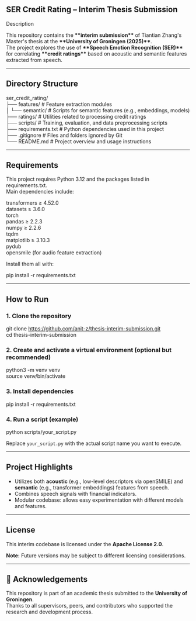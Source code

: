 ## **SER Credit Rating – Interim Thesis Submission**

Description

This repository contains the **\*\*interim submission\*\*** of Tiantian Zhang's Master's thesis at the **\*\*University of Groningen (2025)\*\***.    
The project explores the use of **\*\*Speech Emotion Recognition (SER)\*\*** for correlating **\*\*credit ratings\*\*** based on acoustic and semantic features extracted from speech.

---
## **Directory Structure**

ser\_credit\_rating/  
 ├── features/ \# Feature extraction modules  
 │ └── semantic/ \# Scripts for semantic features (e.g., embeddings, models)  
 ├── ratings/ \# Utilities related to processing credit ratings  
 ├── scripts/ \# Training, evaluation, and data preprocessing scripts  
 ├── requirements.txt \# Python dependencies used in this project  
 ├── .gitignore \# Files and folders ignored by Git  
 └── README.md \# Project overview and usage instructions


---

## **Requirements**

This project requires Python 3.12 and the packages listed in requirements.txt.    
Main dependencies include:

transformers ≥ 4.52.0  
datasets ≥ 3.6.0  
torch  
pandas ≥ 2.2.3  
numpy ≥ 2.2.6  
tqdm  
matplotlib ≥ 3.10.3  
pydub  
opensmile (for audio feature extraction)

Install them all with:

pip install \-r requirements.txt

---

## **How to Run**

### **1\. Clone the repository**

git clone https://github.com/anit-z/thesis-interim-submission.git  
cd thesis-interim-submission

### **2\. Create and activate a virtual environment (optional but recommended)**

python3 \-m venv venv  
source venv/bin/activate

### **3\. Install dependencies**

pip install \-r requirements.txt

### **4\. Run a script (example)**


python scripts/your\_script.py

Replace `your_script.py` with the actual script name you want to execute.

---

## **Project Highlights**

* Utilizes both **acoustic** (e.g., low-level descriptors via openSMILE) and **semantic** (e.g., transformer embeddings) features from speech.  
* Combines speech signals with financial indicators.  
* Modular codebase: allows easy experimentation with different models and features.

---

## **License**

This interim codebase is licensed under the **Apache License 2.0**.

**Note:** Future versions may be subject to different licensing considerations.  


---


## **🏫 Acknowledgements**

This repository is part of an academic thesis submitted to the **University of Groningen**.  
 Thanks to all supervisors, peers, and contributors who supported the research and development process.


